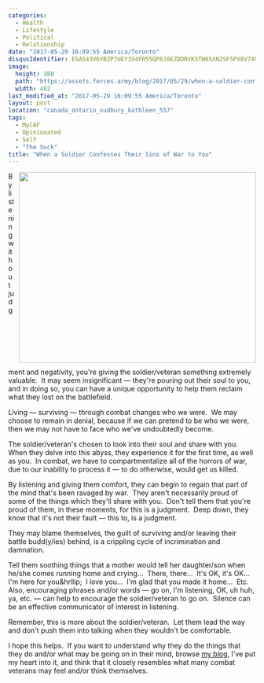 ```yaml
---
categories:
  - Health
  - Lifestyle
  - Political
  - Relationship
date: "2017-05-29 16:09:55 America/Toronto"
disqusIdentifier: ESA543V6YBZP7UEY3X4FR55QP8J8EZDDRYK5TW65XN2SF5PX8V749P6WKKQNMSY3J4X9WMYXCN435K8MF6RJ7BCQPZPDHC2UTR45
image:
  height: 388
  path: "https://assets.forces.army/blog/2017/05/29/when-a-soldier-confesses-their-sins-of-war-to-you/hotlink-ok/the-sins-of-war_482x388.png"
  width: 482
last_modified_at: "2017-05-29 16:09:55 America/Toronto"
layout: post
location: "canada_ontario_sudbury_kathleen_557"
tags:
  - MyCAF
  - Opinionated
  - Self
  - "The Suck"
title: "When a Soldier Confesses Their Sins of War to You"
---
```


<img alt="" height="388" src="{{ site.uri.assets }}/blog/2017/05/29/when-a-soldier-confesses-their-sins-of-war-to-you/the-sins-of-war_482x388.png"
  style="border: 0px; float: right; margin-bottom: 10px; margin-left: 10px;" width="482" />
<p>
  By listening without judgment and negativity, you're giving the soldier/veteran something extremely valuable.&nbsp; It may seem insignificant &#8212; they're
  pouring out their soul to you, and in doing so, you can have a unique opportunity to help them reclaim what they lost on the battlefield.
</p>
<p>
  Living &#8212; surviving &#8212; through combat changes who we were.&nbsp; We may choose to remain in denial, because if we can pretend to be who we were,
  then we may not have to face who we've undoubtedly become.
</p>
<p>
  The soldier/veteran's chosen to look into their soul and share with you.&nbsp; When they delve into this abyss, they experience it for the first time, as well
  as you.&nbsp; In combat, we have to compartmentalize all of the horrors of war, due to our inability to process it &#8212; to do otherwise, would get us
  killed.
</p>
<p>
  By listening and giving them comfort, they can begin to regain that part of the mind that's been ravaged by war.&nbsp; They aren't necessarily proud of some
  of the things which they'll share with you.&nbsp; Don't tell them that you're proud of them, in these moments, for this is a judgment.&nbsp; Deep down, they
  know that it's not their fault &#8212; this to, is a judgment.
</p>
<p>
  They may blame themselves, the guilt of surviving and/or leaving their battle budd(y/ies) behind, is a crippling cycle of incrimination and damnation.
</p>
<p>
  Tell them soothing things that a mother would tell her daughter/son when he/she comes running home and crying&hellip;&nbsp; There, there&hellip;&nbsp; It's
  OK, it's OK&hellip;&nbsp; I'm here for you&hrllip;&nbsp; I love you&hellip;&nbsp; I'm glad that you made it home&hellip;&nbsp; Etc.&nbsp; Also, encouraging
  phrases and/or words &#8212; go on, I'm listening, OK, uh huh, ya, etc. &#8212; can help to encourage the soldier/veteran to go on.&nbsp; Silence can be an
  effective communicator of interest in listening.
</p>
<p>
  Remember, this is more about the soldier/veteran.&nbsp; Let them lead the way and don't push them into talking when they wouldn't be comfortable.
</p>
<p>
  I hope this helps.&nbsp; If you want to understand why they do the things that they do and/or what may be going on in their mind, browse <a
    href="{{ site.uri.blog }}" rel="me" title="">my blog</a>, I've put my heart into it, and think that it closely resembles what many combat veterans may feel
  and/or think themselves.
</p>
